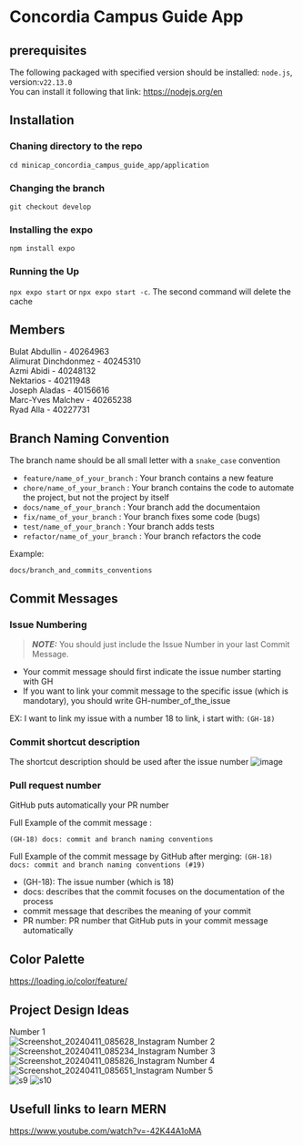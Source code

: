 # Concordia Campus Guide App
## prerequisites
The following packaged with specified version should be installed: `node.js`, version:`v22.13.0`
<br>
You can install it following that link: https://nodejs.org/en

## Installation

### Chaning directory to the repo
`cd minicap_concordia_campus_guide_app/application`
### Changing the branch
`git checkout develop`

### Installing the expo
`npm install expo`
### Running the Up
`npx expo start` or `npx expo start -c`. The second command will delete the cache
## Members
Bulat Abdullin - 40264963 <br>
Alimurat Dinchdonmez - 40245310 <br>
Azmi Abidi - 40248132 <br>
Nektarios - 40211948 <br>
Joseph Aladas - 40156616 <br>
Marc-Yves Malchev - 40265238 <br>
Ryad Alla - 40227731<br>

## Branch Naming Convention
The branch name should be all small letter with a `snake_case` convention
- `feature/name_of_your_branch` : Your branch contains a new feature
- `chore/name_of_your_branch` : Your branch contains the code to automate the project, but not the project by itself
- `docs/name_of_your_branch` : Your branch add the documentaion
- `fix/name_of_your_branch` : Your branch fixes some code (bugs)
- `test/name_of_your_branch` : Your branch adds tests
- `refactor/name_of_your_branch` : Your branch refactors the code

Example: 
```
docs/branch_and_commits_conventions
```
## Commit Messages
### Issue Numbering
> **_NOTE:_**  You should just include the Issue Number in your last Commit Message.
- Your commit message should first indicate the issue number starting with GH
- If you want to link your commit message to the specific issue (which is mandotary), you should write GH-number_of_the_issue

EX: I want to link my issue with a number 18 to link, i start with: `(GH-18)`
### Commit shortcut description
The shortcut description should be used after the issue number
![image](https://github.com/user-attachments/assets/ab366f4f-ca44-4287-983f-6e0c59fe7aa6)

### Pull request number
GitHub puts automatically your PR number

Full Example of the commit message : 
```
(GH-18) docs: commit and branch naming conventions
```
Full Example of the commit message by GitHub after merging: `(GH-18) docs: commit and branch naming conventions (#19)` 
- (GH-18): The issue number (which is 18)
- docs: describes that the commit focuses on the documentation of the process
- commit message that describes the meaning of your commit
- PR number: PR number that GitHub puts in your commit message automatically

## Color Palette
https://loading.io/color/feature/

## Project Design Ideas
Number 1 <br>
![Screenshot_20240411_085628_Instagram](https://github.com/AlimuratDinch/minicap_ideas_organization/assets/132238708/76982b0d-108d-4163-885b-6db2e6973d88)
Number 2 <br>
![Screenshot_20240411_085234_Instagram](https://github.com/AlimuratDinch/minicap_ideas_organization/assets/132238708/13111773-d6f4-4627-994d-8db604697dab)
Number 3 <br>
![Screenshot_20240411_085826_Instagram](https://github.com/AlimuratDinch/minicap_ideas_organization/assets/132238708/451fca67-8b92-4359-87c1-54f0d7cfd130)
Number 4 <br>
![Screenshot_20240411_085651_Instagram](https://github.com/AlimuratDinch/minicap_ideas_organization/assets/132238708/41b38c8f-51d9-48b8-b1b9-9625cd86d45c)
Number 5 <br>
![s9](https://github.com/AlimuratDinch/minicap_ideas_organization/assets/132238708/c56b3d3a-0fc2-445a-92cd-169f8eb84b29)
![s10](https://github.com/AlimuratDinch/minicap_ideas_organization/assets/132238708/31f55183-73f6-45b9-81c0-8199b692b0b5)



## Usefull links to learn MERN
https://www.youtube.com/watch?v=-42K44A1oMA
